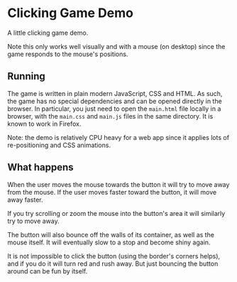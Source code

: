 # Clicking Game Demo

A little clicking game demo.

Note this only works well visually and with a mouse (on desktop) since the game
responds to the mouse's positions.

## Running

The game is written in plain modern JavaScript, CSS and HTML. As such, the game
has no special dependencies and can be opened directly in the browser. In
particular, you just need to open the `main.html` file locally in a browser,
with the `main.css` and `main.js` files in the same directory. It is known to
work in Firefox.

Note: the demo is relatively CPU heavy for a web app since it applies lots of
re-positioning and CSS animations.

## What happens

When the user moves the mouse towards the button it will try to move away from
the mouse. If the user moves faster toward the button, it will move away faster.

If you try scrolling or zoom the mouse into the button's area it will similarly
try to move away.

The button will also bounce off the walls of its container, as well as the mouse
itself. It will eventually slow to a stop and become shiny again.

It is not impossible to click the button (using the border's corners helps), and
if you do it will turn red and rush away. But just bouncing the button around
can be fun by itself.
